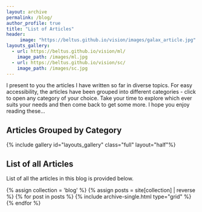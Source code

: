 ```yaml
---
layout: archive
permalink: /blog/
author_profile: true
title: "List of Articles"
header:
     image: "https://beltus.github.io/vision/images/galax_article.jpg"
layouts_gallery:
  - url: https://beltus.github.io/vision/ml/
    image_path: /images/ml.jpg
  - url: https://beltus.github.io/vision/sc/
    image_path: /images/sc.jpg
---
```


I present to you the articles I have written so far in diverse topics. For easy accessibility, the articles have been grouped into different categories - click to open any category of your choice. Take your time to explore which ever suits your needs and then come back to get some more. I hope you enjoy reading these...

## Articles Grouped by Category

{% include gallery id="layouts_gallery" class="full" layout="half"%}

## List of all Articles
List of all the articles in this blog is provided below.

<div class="grid__wrapper">
  {% assign collection = 'blog' %}
  {% assign posts = site[collection] | reverse %}
  {% for post in posts %}
    {% include archive-single.html type="grid" %}
  {% endfor %}
</div>
